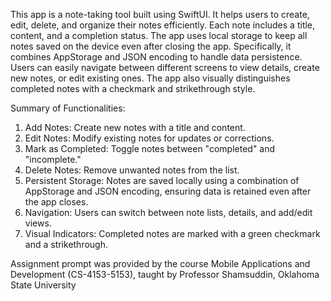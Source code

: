 This app is a note-taking tool built using SwiftUI. 
It helps users to create, edit, delete, and organize their notes efficiently. Each note includes a title, content, 
and a completion status. The app uses local storage to keep all notes saved on the device even after closing the app. 
Specifically, it combines AppStorage and JSON encoding to handle data persistence. Users can easily navigate between 
different screens to view details, create new notes, or edit existing ones. The app also visually distinguishes completed 
notes with a checkmark and strikethrough style.

Summary of Functionalities:
1. Add Notes: Create new notes with a title and content.
2. Edit Notes: Modify existing notes for updates or corrections.
3. Mark as Completed: Toggle notes between "completed" and "incomplete."
4. Delete Notes: Remove unwanted notes from the list.
5. Persistent Storage: Notes are saved locally using a combination of AppStorage and JSON encoding, ensuring data is retained even after the app closes.
6. Navigation: Users can switch between note lists, details, and add/edit views.
7. Visual Indicators: Completed notes are marked with a green checkmark and a strikethrough.
   
Assignment prompt was provided by the course Mobile Applications and Development (CS-4153-5153), taught by Professor Shamsuddin, Oklahoma State University
